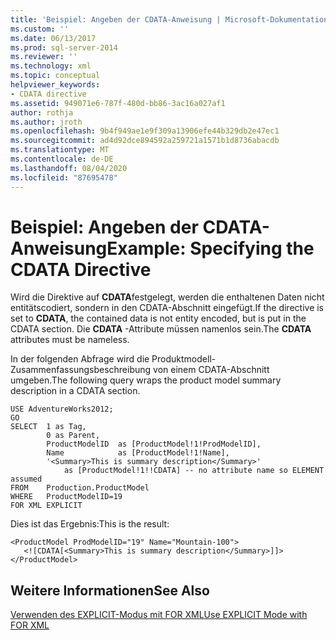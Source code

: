 ```yaml
---
title: 'Beispiel: Angeben der CDATA-Anweisung | Microsoft-Dokumentation'
ms.custom: ''
ms.date: 06/13/2017
ms.prod: sql-server-2014
ms.reviewer: ''
ms.technology: xml
ms.topic: conceptual
helpviewer_keywords:
- CDATA directive
ms.assetid: 949071e6-787f-480d-bb86-3ac16a027af1
author: rothja
ms.author: jroth
ms.openlocfilehash: 9b4f949ae1e9f309a13906efe44b329db2e47ec1
ms.sourcegitcommit: ad4d92dce894592a259721a1571b1d8736abacdb
ms.translationtype: MT
ms.contentlocale: de-DE
ms.lasthandoff: 08/04/2020
ms.locfileid: "87695478"
---
```

# <a name="example-specifying-the-cdata-directive"></a><span data-ttu-id="e07bf-102">Beispiel: Angeben der CDATA-Anweisung</span><span class="sxs-lookup"><span data-stu-id="e07bf-102">Example: Specifying the CDATA Directive</span></span>
  <span data-ttu-id="e07bf-103">Wird die Direktive auf **CDATA**festgelegt, werden die enthaltenen Daten nicht entitätscodiert, sondern in den CDATA-Abschnitt eingefügt.</span><span class="sxs-lookup"><span data-stu-id="e07bf-103">If the directive is set to **CDATA**, the contained data is not entity encoded, but is put in the CDATA section.</span></span> <span data-ttu-id="e07bf-104">Die **CDATA** -Attribute müssen namenlos sein.</span><span class="sxs-lookup"><span data-stu-id="e07bf-104">The **CDATA** attributes must be nameless.</span></span>  
  
 <span data-ttu-id="e07bf-105">In der folgenden Abfrage wird die Produktmodell-Zusammenfassungsbeschreibung von einem CDATA-Abschnitt umgeben.</span><span class="sxs-lookup"><span data-stu-id="e07bf-105">The following query wraps the product model summary description in a CDATA section.</span></span>  
  
```  
USE AdventureWorks2012;  
GO  
SELECT  1 as Tag,  
        0 as Parent,  
        ProductModelID  as [ProductModel!1!ProdModelID],  
        Name            as [ProductModel!1!Name],  
        '<Summary>This is summary description</Summary>'     
            as [ProductModel!1!!CDATA] -- no attribute name so ELEMENT assumed  
FROM    Production.ProductModel  
WHERE   ProductModelID=19  
FOR XML EXPLICIT  
```  
  
 <span data-ttu-id="e07bf-106">Dies ist das Ergebnis:</span><span class="sxs-lookup"><span data-stu-id="e07bf-106">This is the result:</span></span>  
  
```  
<ProductModel ProdModelID="19" Name="Mountain-100">  
   <![CDATA[<Summary>This is summary description</Summary>]]>  
</ProductModel>  
```  
  
## <a name="see-also"></a><span data-ttu-id="e07bf-107">Weitere Informationen</span><span class="sxs-lookup"><span data-stu-id="e07bf-107">See Also</span></span>  
 [<span data-ttu-id="e07bf-108">Verwenden des EXPLICIT-Modus mit FOR XML</span><span class="sxs-lookup"><span data-stu-id="e07bf-108">Use EXPLICIT Mode with FOR XML</span></span>](use-explicit-mode-with-for-xml.md)  
  
  
